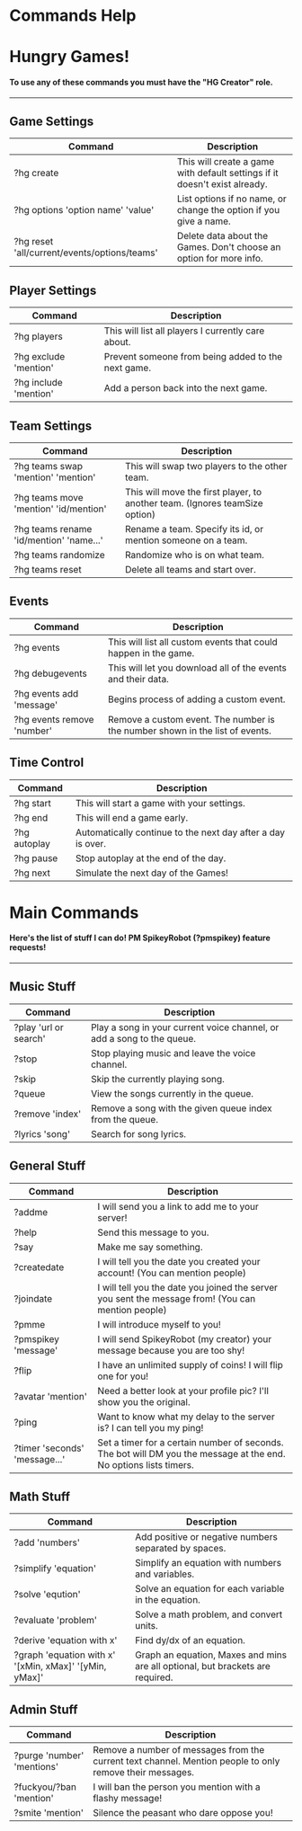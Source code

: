 # Commands Help
# Hungry Games!
#### To use any of these commands you must have the "HG Creator" role.
***
## Game Settings

| Command | Description |
| --- | --- |
| ?hg create  |  This will create a game with default settings if it doesn't exist already. |
| ?hg options 'option name' 'value'  |  List options if no name, or change the option if you give a name. |
| ?hg reset 'all/current/events/options/teams'  |  Delete data about the Games. Don't choose an option for more info. |

## Player Settings

| Command | Description |
| --- | --- |
| ?hg players  |  This will list all players I currently care about. |
| ?hg exclude 'mention'  |  Prevent someone from being added to the next game. |
| ?hg include 'mention'  |  Add a person back into the next game. |

## Team Settings

| Command | Description |
| --- | --- |
| ?hg teams swap 'mention' 'mention'  |  This will swap two players to the other team. |
| ?hg teams move 'mention' 'id/mention'  |  This will move the first player, to another team. (Ignores teamSize option) |
| ?hg teams rename 'id/mention' 'name...'  |  Rename a team. Specify its id, or mention someone on a team. |
| ?hg teams randomize  |  Randomize who is on what team. |
| ?hg teams reset  |  Delete all teams and start over. |

## Events

| Command | Description |
| --- | --- |
| ?hg events  |  This will list all custom events that could happen in the game. |
| ?hg debugevents  |  This will let you download all of the events and their data. |
| ?hg events add 'message'  |  Begins process of adding a custom event. |
| ?hg events remove 'number'  |  Remove a custom event. The number is the number shown in the list of events. |

## Time Control

| Command | Description |
| --- | --- |
| ?hg start  |  This will start a game with your settings. |
| ?hg end  |  This will end a game early. |
| ?hg autoplay  |  Automatically continue to the next day after a day is over. |
| ?hg pause  |  Stop autoplay at the end of the day. |
| ?hg next  |  Simulate the next day of the Games! |

# Main Commands
#### Here's the list of stuff I can do! PM SpikeyRobot (?pmspikey) feature requests!

***
## Music Stuff

| Command | Description |
| --- | --- |
| ?play 'url or search'  |  Play a song in your current voice channel, or add a song to the queue. |
| ?stop  |  Stop playing music and leave the voice channel. |
| ?skip  |  Skip the currently playing song. |
| ?queue  |  View the songs currently in the queue. |
| ?remove 'index'  |  Remove a song with the given queue index from the queue. |
| ?lyrics 'song'  |  Search for song lyrics. |

## General Stuff

| Command | Description |
| --- | --- |
| ?addme  |  I will send you a link to add me to your server! |
| ?help  |  Send this message to you. |
| ?say  |  Make me say something. |
| ?createdate  |  I will tell you the date you created your account! (You can mention people) |
| ?joindate  |  I will tell you the date you joined the server you sent the message from! (You can mention people) |
| ?pmme  |  I will introduce myself to you! |
| ?pmspikey 'message'  |  I will send SpikeyRobot (my creator) your message because you are too shy! |
| ?flip  |  I have an unlimited supply of coins! I will flip one for you! |
| ?avatar 'mention'  |  Need a better look at your profile pic? I'll show you the original. |
| ?ping  |  Want to know what my delay to the server is? I can tell you my ping! |
| ?timer 'seconds' 'message...'  |  Set a timer for a certain number of seconds. The bot will DM you the message at the end. No options lists timers. |

## Math Stuff

| Command | Description |
| --- | --- |
| ?add 'numbers'  |  Add positive or negative numbers separated by spaces. |
| ?simplify 'equation'  |  Simplify an equation with numbers and variables. |
| ?solve 'eqution'  |  Solve an equation for each variable in the equation. |
| ?evaluate 'problem'  |  Solve a math problem, and convert units. |
| ?derive 'equation with x'  |  Find dy/dx of an equation. |
| ?graph 'equation with x' '[xMin, xMax]' '[yMin, yMax]'  |  Graph an equation, Maxes and mins are all optional, but brackets are required. |

## Admin Stuff

| Command | Description |
| --- | --- |
| ?purge 'number' 'mentions'  |  Remove a number of messages from the current text channel. Mention people to only remove their messages. |
| ?fuckyou/?ban 'mention'  |  I will ban the person you mention with a flashy message! |
| ?smite 'mention'  |  Silence the peasant who dare oppose you! |

